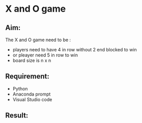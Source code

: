 # X and O game 

## Aim: 
The X and O game need to be : 
+ players need to have 4 in row without 2 end blocked to win 
+ or pleayer need 5 in row to win 
+ board size is n x n 

## Requirement:
+ Python 
+ Anaconda prompt  
+ Visual Studio code  

## Result: 